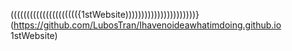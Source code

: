 ((((((((((((((((((((({1stWebsite))))))))))))))))))))))}(https://github.com/LubosTran/Ihavenoideawhatimdoing.github.io 1stWebsite)
